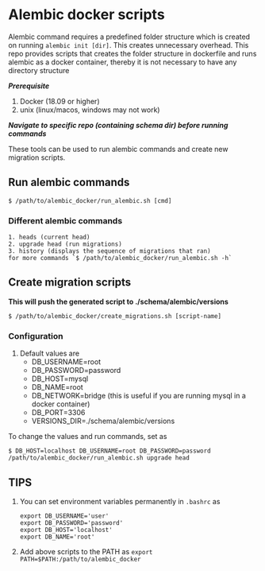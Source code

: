 # Alembic docker scripts

Alembic command requires a predefined folder structure which is created on running `alembic init [dir]`. This creates unnecessary overhead. This repo provides scripts that creates the folder structure in dockerfile and runs alembic as a docker container, thereby it is not necessary to have any directory structure

***Prerequisite***
1. Docker (18.09 or higher)
2. unix (linux/macos, windows may not work)

***Navigate to specific repo (containing schema dir) before running commands***

These tools can be used to run alembic commands and create new migration scripts.

## Run alembic commands
`$ /path/to/alembic_docker/run_alembic.sh [cmd]`

### Different alembic commands
    1. heads (current head)
    2. upgrade head (run migrations)
    3. history (displays the sequence of migrations that ran)
    for more commands `$ /path/to/alembic_docker/run_alembic.sh -h`

## Create migration scripts  
**This will push the generated script to ./schema/alembic/versions**

`$ /path/to/alembic_docker/create_migrations.sh [script-name]`

### Configuration
1. Default values are
    * DB_USERNAME=root
    * DB_PASSWORD=password
    * DB_HOST=mysql
    * DB_NAME=root
    * DB_NETWORK=bridge (this is useful if you are running mysql in a docker container)
    * DB_PORT=3306
    * VERSIONS_DIR=./schema/alembic/versions
    

To change the values and run commands, set as 

`$ DB_HOST=localhost DB_USERNAME=root DB_PASSWORD=password /path/to/alembic_docker/run_alembic.sh upgrade head`

## TIPS
1. You can set environment variables permanently in `.bashrc` as
    ```
    export DB_USERNAME='user'
    export DB_PASSWORD='password'
    export DB_HOST='localhost'
    export DB_NAME='root'
    ```
2. Add above scripts to the PATH as `export PATH=$PATH:/path/to/alembic_docker`
